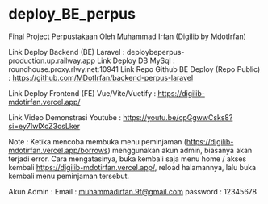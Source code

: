 # deploy_BE_perpus

Final Project Perpustakaan Oleh Muhammad Irfan
(Digilib by MdotIrfan)

Link Deploy Backend (BE) Laravel : deploybeperpus-production.up.railway.app
Link Deploy DB MySql : roundhouse.proxy.rlwy.net:10941
Link Repo Github BE Deploy (Repo Public) : https://github.com/MDotIrfan/backend-perpus-laravel

Link Deploy Frontend (FE) Vue/Vite/Vuetify : https://digilib-mdotirfan.vercel.app/

Link Video Demonstrasi Youtube : https://youtu.be/cpGgwwCsks8?si=ey7IwlXcZ3osLker

Note :
Ketika mencoba membuka menu peminjaman (https://digilib-mdotirfan.vercel.app/borrows) menggunakan akun admin, biasanya akan terjadi error.
Cara mengatasinya, buka kembali saja menu home / akses kembali https://digilib-mdotirfan.vercel.app/, reload halamannya, lalu buka kembali menu peminjaman tersebut.

Akun Admin :
Email : muhammadirfan.9f@gmail.com
password : 12345678
